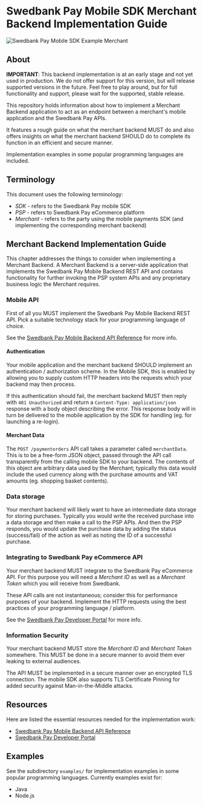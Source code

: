 # Swedbank Pay Mobile SDK Merchant Backend Implementation Guide

![Swedbank Pay Mobile SDK Example Merchant][opengraph-image]

## About

**IMPORTANT**: This backend implementation is at an early stage and not yet used in production.
We do not offer support for this version, but will release supported versions
in the future. Feel free to play around, but for full functionality and support,
please wait for the supported, stable release.

This repository holds information about how to implement a Merchant Backend application to act as an endpoint between a merchant's mobile application and the Swedbank Pay APIs. 

It features a rough guide on what the merchant backend MUST do and also offers insights on what the merchant backend SHOULD do to complete its function in an efficient and secure manner.

Implementation examples in some popular programming languages are included.

## Terminology

This document uses the following terminology:

* *SDK* - refers to the Swedbank Pay mobile SDK
* *PSP* - refers to Swedbank Pay eCommerce platform
* *Merchant* - refers to the party using the mobile payments SDK (and implementing the corresponding merchant backend)

## Merchant Backend Implementation Guide

This chapter addresses the things to consider when implementing a Merchant Backend. A Merchant Backend is a server-side application that implements the Swedbank Pay Mobile Backend REST API and contains functionality for further invoking the PSP system APIs and any proprietary business logic the Merchant requires.

### Mobile API 

First of all you MUST implement the Swedbank Pay Mobile Backend REST API. Pick a suitable technology stack for your programming language of choice.

See the [Swedbank Pay Mobile Backend API Reference][openapi] for more info.

#### Authentication

Your mobile application and the merchant backend SHOULD implement an authentication / authorization scheme. In the Mobile SDK, this is enabled by allowing you to supply custom HTTP headers into the requests which your backend may then process. 

If this authentication should fail, the merchant backend MUST then reply with `401 Unauthorized` and return a `Content-Type: application/json` response with a body object describing the error. This response body will in turn be delivered to the mobile application by the SDK for handling (eg. for launching a re-login).

#### Merchant Data

The `POST /paymentorders` API call takes a parameter called `merchantData`. This is to be a free-form JSON object, passed through the API call transparently from the calling mobile SDK to your backend. The contents of this object are arbitrary data used by the Merchant; typically this data would include the used currency along with the purchase amounts and VAT amounts (eg. shopping basket contents).

### Data storage

Your merchant backend will likely want to have an intermediate data storage for storing purchases. Typically you would write the received purchase into a data storage and then make a call to the PSP APIs. And then the PSP responds, you would update the purchase data by adding the status (success/fail) of the action as well as noting the ID of a successful purchase.

### Integrating to Swedbank Pay eCommerce API

Your merchant backend MUST integrate to the Swedbank Pay eCommerce API. For this purpose you will need a *Merchant ID* as well as a *Merchant Token* which you will receive from Swedbank. 

These API calls are not instantaneous; consider this for performance purposes of your backend. Implement the HTTP requests using the best practices of your programming language / platform.

See the [Swedbank Pay Developer Portal][developer] for more info.

### Information Security 

Your merchant backend MUST store the *Merchant ID* and *Merchant Token* somewhere. This MUST be done in a secure manner to avoid them ever leaking to external audiences. 

The API MUST be implemented in a secure manner over an encrypted TLS connection. The mobile SDK also supports TLS Certificate Pinning for added security against Man-in-the-Middle attacks.

## Resources 

Here are listed the essential resources needed for the implementation work:

* [Swedbank Pay Mobile Backend API Reference][openapi] 
* [Swedbank Pay Developer Portal][developer]

## Examples

See the subdirectory `examples/` for implementation examples in some popular programming languages. Currently examples exist for:

* Java
* Node.js

[opengraph-image]: https://repository-images.githubusercontent.com/209760624/7b57e800-53eb-11ea-87c8-9ac9ad4a8074
[developer]: https://developer.swedbankpay.com/
[openapi]: https://editor.swagger.io/?url=https://raw.githubusercontent.com/SwedbankPay/swedbank-pay-sdk-mobile-example-merchant/master/documentation/SwedbankPaysdk_openapi.yaml
